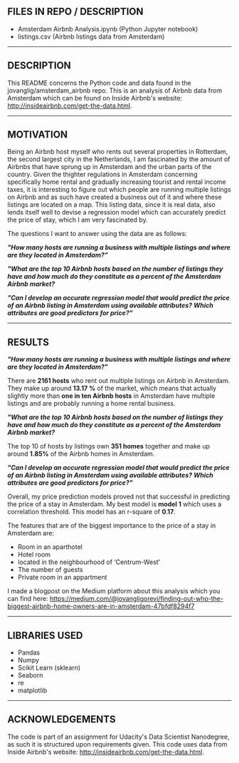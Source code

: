 ## FILES IN REPO / DESCRIPTION

- Amsterdam Airbnb Analysis.ipynb (Python Jupyter notebook)
- listings.csv (Airbnb listings data from Amsterdam)

*********************
## DESCRIPTION
This README concerns the Python code and data found in the jovanglig/amsterdam_airbnb repo. 
This is an analysis of Airbnb data from Amsterdam which can be found on Inside Airbnb's website: http://insideairbnb.com/get-the-data.html.


*********************
## MOTIVATION
Being an Airbnb host myself who rents out several properties in Rotterdam, the second largest city in the Netherlands, I am fascinated by the amount of Airbnbs that have sprung up in Amsterdam and the urban parts of the country. Given the thighter regulations in Amsterdam concerning specifically home rental and gradually increasing tourist and rental income taxes, it is interesting to figure out which people are running multiple listings on Airbnb and as such have created a business out of it and where these listings are located on a map. This listing data, since it is real data, also lends itself well to devise a regression model which can accurately predict the price of stay, which I am very fascinated by.

The questions I want to answer using the data are as follows:

***"How many hosts are running a business with multiple listings and where are they located in Amsterdam?"***

***"What are the top 10 Airbnb hosts based on the number of listings they have and how much do they constitute as a percent of the Amsterdam Airbnb market?***

***"Can I develop an accurate regression model that would predict the price of an Airbnb listing in Amsterdam using available attributes? Which attributes are good predictors for price?"***

*********************
## RESULTS

***"How many hosts are running a business with multiple listings and where are they located in Amsterdam?"***

There are **2161 hosts** who rent out multiple listings on Airbnb in Amsterdam. They make up around **13.17 %** of the market, which means that actually slightly more than **one in ten Airbnb hosts** in Amsterdam have multiple listings and are probably running a home rental business.

***"What are the top 10 Airbnb hosts based on the number of listings they have and how much do they constitute as a percent of the Amsterdam Airbnb market?***

The top 10 of hosts by listings own **351 homes** together and make up around **1.85%** of the Airbnb homes in Amsterdam.

***"Can I develop an accurate regression model that would predict the price of an Airbnb listing in Amsterdam using available attributes? Which attributes are good predictors for price?"***

Overall, my price prediction models proved not that successful in predicting the price of a stay in Amsterdam. My best model is **model 1** which uses a correlation threshold. This model has an r-square of **0.17**. 

The features that are of the biggest importance to the price of a stay in Amsterdam are:
- Room in an aparthotel
- Hotel room
- located in the neighbourhood of ‘Centrum-West’
- The number of guests
- Private room in an appartment


I made a blogpost on the Medium platform about this analysis which you can find here:  https://medium.com/@jovangligorevi/finding-out-who-the-biggest-airbnb-home-owners-are-in-amsterdam-47bfdf8294f7

*********************
## LIBRARIES USED
- Pandas
- Numpy
- Scikit Learn (sklearn)
- Seaborn
- re
- matplotlib

*********************
## ACKNOWLEDGEMENTS
The code is part of an assignment for Udacity's Data Scientist Nanodegree, as such it is structured upon requirements given. 
This code uses data from Inside Airbnb's website: http://insideairbnb.com/get-the-data.html.
